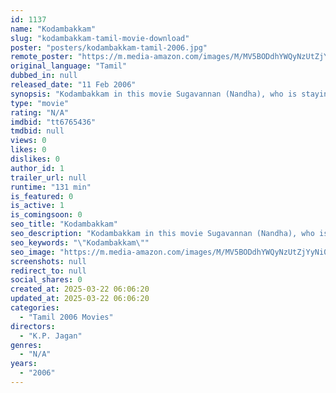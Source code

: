 ```yaml
---
id: 1137
name: "Kodambakkam"
slug: "kodambakkam-tamil-movie-download"
poster: "posters/kodambakkam-tamil-2006.jpg"
remote_poster: "https://m.media-amazon.com/images/M/MV5BODdhYWQyNzUtZjYyNi00ZGY0LWEwMjEtYTNmMjIxNGY4ZDhjXkEyXkFqcGdeQXVyNTM3MDMyMDQ@._V1_SX300.jpg"
original_language: "Tamil"
dubbed_in: null
released_date: "11 Feb 2006"
synopsis: "Kodambakkam in this movie Sugavannan (Nandha), who is staying in village. Later he settles down in Chennai with the dream of becoming a director one-day. In his native, he falls in love ..."
type: "movie"
rating: "N/A"
imdbid: "tt6765436"
tmdbid: null
views: 0
likes: 0
dislikes: 0
author_id: 1
trailer_url: null
runtime: "131 min"
is_featured: 0
is_active: 1
is_comingsoon: 0
seo_title: "Kodambakkam"
seo_description: "Kodambakkam in this movie Sugavannan (Nandha), who is staying in village. Later he settles down in Chennai with the dream of becoming a director one-day. In his native, he falls in love ..."
seo_keywords: "\"Kodambakkam\""
seo_image: "https://m.media-amazon.com/images/M/MV5BODdhYWQyNzUtZjYyNi00ZGY0LWEwMjEtYTNmMjIxNGY4ZDhjXkEyXkFqcGdeQXVyNTM3MDMyMDQ@._V1_SX300.jpg"
screenshots: null
redirect_to: null
social_shares: 0
created_at: 2025-03-22 06:06:20
updated_at: 2025-03-22 06:06:20
categories:
  - "Tamil 2006 Movies"
directors:
  - "K.P. Jagan"
genres:
  - "N/A"
years:
  - "2006"
---
```

